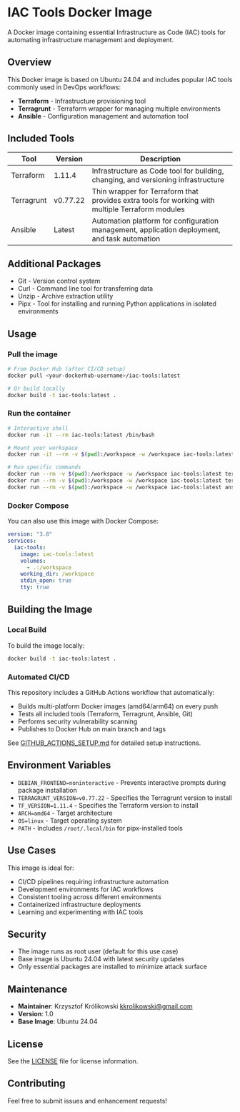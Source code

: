 # IAC Tools Docker Image

A Docker image containing essential Infrastructure as Code (IAC) tools for automating infrastructure management and deployment.

## Overview

This Docker image is based on Ubuntu 24.04 and includes popular IAC tools commonly used in DevOps workflows:

- **Terraform** - Infrastructure provisioning tool
- **Terragrunt** - Terraform wrapper for managing multiple environments
- **Ansible** - Configuration management and automation tool

## Included Tools

| Tool       | Version  | Description                                                                                      |
| ---------- | -------- | ------------------------------------------------------------------------------------------------ |
| Terraform  | 1.11.4   | Infrastructure as Code tool for building, changing, and versioning infrastructure                |
| Terragrunt | v0.77.22 | Thin wrapper for Terraform that provides extra tools for working with multiple Terraform modules |
| Ansible    | Latest   | Automation platform for configuration management, application deployment, and task automation    |

## Additional Packages

- Git - Version control system
- Curl - Command line tool for transferring data
- Unzip - Archive extraction utility
- Pipx - Tool for installing and running Python applications in isolated environments

## Usage

### Pull the image

```bash
# From Docker Hub (after CI/CD setup)
docker pull <your-dockerhub-username>/iac-tools:latest

# Or build locally
docker build -t iac-tools:latest .
```

### Run the container

```bash
# Interactive shell
docker run -it --rm iac-tools:latest /bin/bash

# Mount your workspace
docker run -it --rm -v $(pwd):/workspace -w /workspace iac-tools:latest /bin/bash

# Run specific commands
docker run --rm -v $(pwd):/workspace -w /workspace iac-tools:latest terraform --version
docker run --rm -v $(pwd):/workspace -w /workspace iac-tools:latest terragrunt --version
docker run --rm -v $(pwd):/workspace -w /workspace iac-tools:latest ansible --version
```

### Docker Compose

You can also use this image with Docker Compose:

```yaml
version: "3.8"
services:
  iac-tools:
    image: iac-tools:latest
    volumes:
      - .:/workspace
    working_dir: /workspace
    stdin_open: true
    tty: true
```

## Building the Image

### Local Build
To build the image locally:

```bash
docker build -t iac-tools:latest .
```

### Automated CI/CD
This repository includes a GitHub Actions workflow that automatically:
- Builds multi-platform Docker images (amd64/arm64) on every push
- Tests all included tools (Terraform, Terragrunt, Ansible, Git)
- Performs security vulnerability scanning
- Publishes to Docker Hub on main branch and tags

See [GITHUB_ACTIONS_SETUP.md](GITHUB_ACTIONS_SETUP.md) for detailed setup instructions.

## Environment Variables

- `DEBIAN_FRONTEND=noninteractive` - Prevents interactive prompts during package installation
- `TERRAGRUNT_VERSION=v0.77.22` - Specifies the Terragrunt version to install
- `TF_VERSION=1.11.4` - Specifies the Terraform version to install
- `ARCH=amd64` - Target architecture
- `OS=linux` - Target operating system
- `PATH` - Includes `/root/.local/bin` for pipx-installed tools

## Use Cases

This image is ideal for:

- CI/CD pipelines requiring infrastructure automation
- Development environments for IAC workflows
- Consistent tooling across different environments
- Containerized infrastructure deployments
- Learning and experimenting with IAC tools

## Security

- The image runs as root user (default for this use case)
- Base image is Ubuntu 24.04 with latest security updates
- Only essential packages are installed to minimize attack surface

## Maintenance

- **Maintainer**: Krzysztof Królikowski <kkrolikowski@gmail.com>
- **Version**: 1.0
- **Base Image**: Ubuntu 24.04

## License

See the [LICENSE](LICENSE) file for license information.

## Contributing

Feel free to submit issues and enhancement requests!
